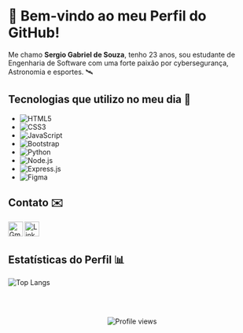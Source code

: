 # 👋 Bem-vindo ao meu Perfil do GitHub!

Me chamo **Sergio Gabriel de Souza**, tenho 23 anos, sou  estudante de Engenharia de Software com uma forte paixão por cybersegurança, Astronomia e esportes. 🛰️

## Tecnologias que utilizo no meu dia 🚀
- ![HTML5](https://img.shields.io/badge/HTML5-E34F26?style=for-the-badge&logo=html5&logoColor=white)
- ![CSS3](https://img.shields.io/badge/CSS3-1572B6?style=for-the-badge&logo=css3&logoColor=white)
- ![JavaScript](https://img.shields.io/badge/JavaScript-F7DF1E?style=for-the-badge&logo=javascript&logoColor=black)
- ![Bootstrap](https://img.shields.io/badge/Bootstrap-563D7C?style=for-the-badge&logo=bootstrap&logoColor=white)
- ![Python](https://img.shields.io/badge/Python-3776AB?style=for-the-badge&logo=python&logoColor=white)
- ![Node.js](https://img.shields.io/badge/Node.js-43853D?style=for-the-badge&logo=node.js&logoColor=white)
- ![Express.js](https://img.shields.io/badge/Express.js-404D59?style=for-the-badge)
- ![Figma](https://img.shields.io/badge/Figma-F24E1E?style=for-the-badge&logo=figma&logoColor=white)

## Contato ✉️

<a href=mailto:sergiogabriel.souzaa@gmail.com><img align="left" alt="Gmail" height="30" src="https://user-images.githubusercontent.com/105741181/186945008-37f0971d-dac1-45b6-ad16-5566ad16bdad.png"  target="_blank" > 
<a href="https://www.linkedin.com/in/sergio-gabriel-de-souza//"><img align="left" alt="Linkedin" height="30" src="https://user-images.githubusercontent.com/105741181/186735021-2a2cc3e4-8f94-44c2-9d72-a4206fd4538c.png" target="_blank" ></a>
  
<br/></br>
## Estatísticas do Perfil 📊
![Top Langs](https://github-readme-stats.vercel.app/api/top-langs/?username=Sergio-Gabriell&layout=compact)
  
<br/></br>
<p align="center"><img src="https://komarev.com/ghpvc/?username=Sergio-Gabriell&color=lightgrey" alt="Profile views"/></p>  
